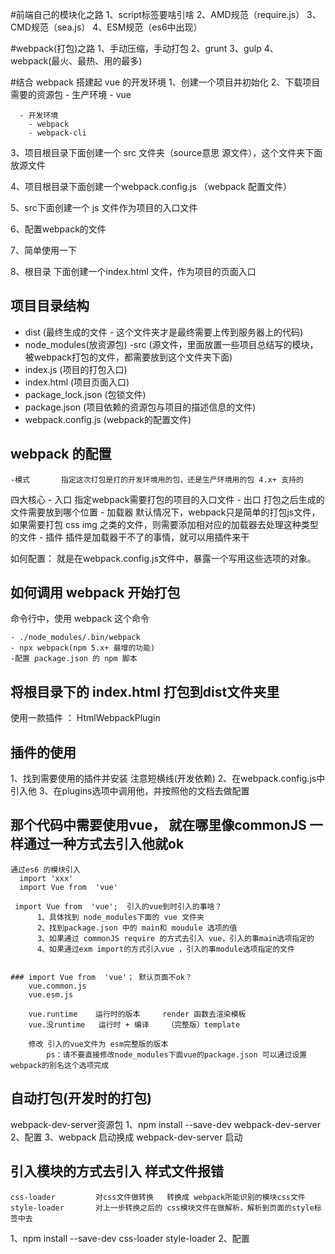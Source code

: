 #前端自己的模块化之路
  1、script标签要啥引啥
  2、AMD规范（require.js）
  3、CMD规范（sea.js）
  4、ESM规范（es6中出现）

#webpack(打包)之路
  1、手动压缩，手动打包
  2、grunt
  3、gulp
  4、webpack(最火、最热、用的最多)

#结合 webpack 搭建起 vue 的开发环境
  1、创建一个项目并初始化
  2、下载项目需要的资源包
      - 生产环境
        - vue

      - 开发环境
        - webpack 
        - webpack-cli
  
  3、项目根目录下面创建一个 src 文件夹（source意思 源文件），这个文件夹下面放源文件
  
  4、项目根目录下面创建一个webpack.config.js （webpack 配置文件）

  5、src下面创建一个 js 文件作为项目的入口文件

  6、配置webpack的文件

  7、简单使用一下

  8、根目录 下面创建一个index.html 文件，作为项目的页面入口
## 项目目录结构

  - dist    (最终生成的文件 - 这个文件夹才是最终需要上传到服务器上的代码)
  - node_modules(放资源包)
  -src      (源文件，里面放置一些项目总结写的模块，被webpack打包的文件，都需要放到这个文件夹下面)
  - index.js     (项目的打包入口)
  - index.html   (项目页面入口)
  - package_lock.json (包锁文件)
  - package.json (项目依赖的资源包与项目的描述信息的文件)
  - webpack.config.js   (webpack的配置文件)


## webpack 的配置

    -模式       指定这次打包是打的开发环境用的包，还是生产环境用的包 4.x+ 支持的
  四大核心
    - 入口      指定webpack需要打包的项目的入口文件
    - 出口      打包之后生成的文件需要放到哪个位置
    - 加载器    默认情况下，webpack只是简单的打包js文件，如果需要打包 css img 之类的文件，则需要添加相对应的加载器去处理这种类型的文件
    - 插件      插件是加载器干不了的事情，就可以用插件来干

  如何配置：
    就是在webpack.config.js文件中，暴露一个写用这些选项的对象。


## 如何调用 webpack 开始打包
  命令行中，使用  webpack 这个命令

    - ./node_modules/.bin/webpack
    - npx webpack(npm 5.x+ 最增的功能)
    -配置 package.json 的 npm 脚本

## 将根目录下的 index.html 打包到dist文件夹里
  使用一款插件 ： HtmlWebpackPlugin

## 插件的使用
  1、找到需要使用的插件并安装   注意短横线(开发依赖)
  2、在webpack.config.js中引入他
  3、在plugins选项中调用他，并按照他的文档去做配置

##  那个代码中需要使用vue， 就在哪里像commonJS 一样通过一种方式去引入他就ok
    通过es6 的模块引入
      import 'xxx'
      import Vue from  'vue'

     import Vue from  'vue';  引入的vue到时引入的事啥？
          1、具体找到 node_modules下面的 vue 文件夹
          2、找到package.json 中的 main和 moudule 选项的值
          3、如果通过 commonJS require 的方式去引入 vue，引入的事main选项指定的
          4、如果通过exm import的方式引入vue ，引入的事module选项指定的文件


    ### import Vue from  'vue'； 默认页面不ok？
        vue.common.js
        vue.esm.js

        vue.runtime    运行时的版本     render 函数去渲染模板
        vue.没runtime   运行时 + 编译    （完整版）template

        修改 引入的vue文件为 esm完整版的版本
            ps：请不要直接修改node_modules下面vue的package.json 可以通过设置 webpack的别名这个选项完成


## 自动打包(开发时的打包)
  webpack-dev-server资源包
    1、npm install --save-dev webpack-dev-server
    2、配置
    3、webpack 启动换成 webpack-dev-server 启动


## 引入模块的方式去引入 样式文件报错
    css-loader         对css文件做转换   转换成 webpack所能识别的模块css文件
    style-loader       对上一步转换之后的 css模块文件在做解析，解析到页面的style标签中去

  1、npm install --save-dev css-loader style-loader
  2、配置